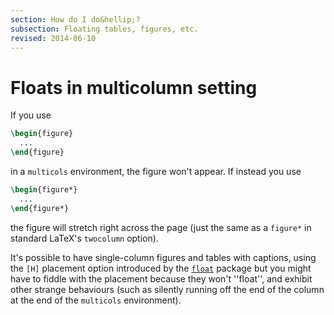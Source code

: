 ```yaml
---
section: How do I do&hellip;?
subsection: Floating tables, figures, etc.
revised: 2014-06-10
---
```

# Floats in multicolumn setting

If you use
```latex
\begin{figure}
  ...
\end{figure}
```
in a `multicols` environment, the figure won't appear.  If
instead you use
```latex
\begin{figure*}
  ...
\end{figure*}
```
the figure will stretch right across the page (just the same as a
`figure*` in standard LaTeX's `twocolumn` option).

It's possible to have single-column figures and tables with captions,
using the `[H]` placement option introduced by the [`float`](https://ctan.org/pkg/float)
package but you might have to fiddle with the placement because they
won't ''float'', and exhibit other strange behaviours (such as silently
running off the end of the column at the end of the
`multicols` environment).

